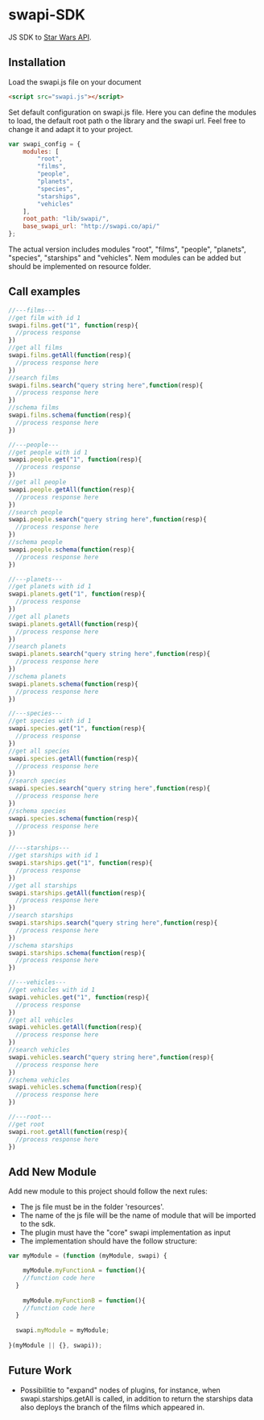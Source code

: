 # swapi-SDK
JS SDK to [Star Wars API](http://swapi.co/).

## Installation
Load the swapi.js file on your document
```html
<script src="swapi.js"></script>
```
Set default configuration on swapi.js file. Here you can define the modules to load, the default root path o the library and the swapi url. Feel free to change it and adapt it to your project.
```javascript
var swapi_config = {
	modules: [
        "root",
        "films",
        "people",
        "planets",
        "species",
        "starships",
        "vehicles"
    ],
	root_path: "lib/swapi/",
    base_swapi_url: "http://swapi.co/api/"
};
```
The actual version includes modules "root", "films", "people", "planets", "species", "starships" and "vehicles".
Nem modules can be added but should be implemented on resource folder.

## Call examples

```javascript
//---films---
//get film with id 1
swapi.films.get("1", function(resp){
  //process response
})
//get all films
swapi.films.getAll(function(resp){
  //process response here
})
//search films
swapi.films.search("query string here",function(resp){
  //process response here
})
//schema films
swapi.films.schema(function(resp){
  //process response here
})

//---people---
//get people with id 1
swapi.people.get("1", function(resp){
  //process response
})
//get all people
swapi.people.getAll(function(resp){
  //process response here
})
//search people
swapi.people.search("query string here",function(resp){
  //process response here
})
//schema people
swapi.people.schema(function(resp){
  //process response here
})

//---planets---
//get planets with id 1
swapi.planets.get("1", function(resp){
  //process response
})
//get all planets
swapi.planets.getAll(function(resp){
  //process response here
})
//search planets
swapi.planets.search("query string here",function(resp){
  //process response here
})
//schema planets
swapi.planets.schema(function(resp){
  //process response here
})

//---species---
//get species with id 1
swapi.species.get("1", function(resp){
  //process response
})
//get all species
swapi.species.getAll(function(resp){
  //process response here
})
//search species
swapi.species.search("query string here",function(resp){
  //process response here
})
//schema species
swapi.species.schema(function(resp){
  //process response here
})

//---starships---
//get starships with id 1
swapi.starships.get("1", function(resp){
  //process response
})
//get all starships
swapi.starships.getAll(function(resp){
  //process response here
})
//search starships
swapi.starships.search("query string here",function(resp){
  //process response here
})
//schema starships
swapi.starships.schema(function(resp){
  //process response here
})

//---vehicles---
//get vehicles with id 1
swapi.vehicles.get("1", function(resp){
  //process response
})
//get all vehicles
swapi.vehicles.getAll(function(resp){
  //process response here
})
//search vehicles
swapi.vehicles.search("query string here",function(resp){
  //process response here
})
//schema vehicles
swapi.vehicles.schema(function(resp){
  //process response here
})

//---root---
//get root
swapi.root.getAll(function(resp){
  //process response here
})

```

## Add New Module
Add new module to this project should follow the next rules:
* The js file must be in the folder 'resources'.
* The name of the js file will be the name of module that will be imported to the sdk.
* The plugin must have the "core" swapi implementation as input
* The implementation should have the follow structure:
```javascript
var myModule = (function (myModule, swapi) {

	myModule.myFunctionA = function(){
    //function code here
  }
  
	myModule.myFunctionB = function(){
    //function code here
  }
  
  swapi.myModule = myModule;
  
}(myModule || {}, swapi));
```

## Future Work

* Possibilitie to "expand" nodes of plugins, for instance, when swapi.starships.getAll is called, in addition to return the starships data also deploys the branch of the films which appeared in.

